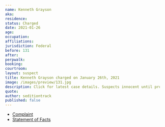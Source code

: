 ```yaml
---
name: Kenneth Grayson
aka:
residence:
status: Charged
date: 2021-01-26
age:
occupation:
affiliations:
jurisdiction: Federal
before: 131
after:
perpwalk:
booking:
courtroom:
layout: suspect
title: Kenneth Grayson charged on January 26th, 2021
image: /images/preview/131.jpg
description: Click for latest case details. Suspects innocent until proven guilty.
quote:
author: seditiontrack
published: false
---
```


- [Complaint](https://www.justice.gov/opa/page/file/1360506/download)
- [Statement of Facts](https://www.justice.gov/opa/page/file/1360506/download)